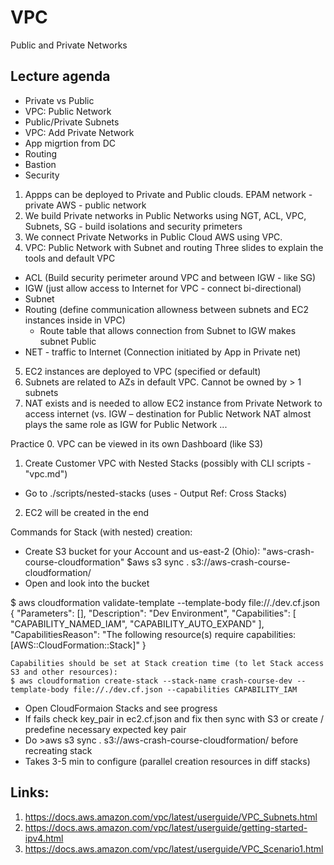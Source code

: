 # VPC
Public and Private Networks

## Lecture agenda

  * Private vs Public
  * VPC: Public Network
  * Public/Private Subnets
  * VPC: Add Private Network
  * App migrtion from DC
  * Routing
  * Bastion
  * Security
  
1. Appps can be deployed to Private and Public clouds.
   EPAM network - private 
   AWS - public network
2. We build Private networks in Public Networks using NGT, ACL, VPC, Subnets, SG - build isolations and security primeters
3. We connect Private Networks in Public Cloud AWS using VPC.
4. VPC: Public Network with Subnet and routing
 Three slides to explain the tools and default VPC
  - ACL (Build security perimeter around VPC and between IGW - like SG)
  - IGW (just allow access to Internet for VPC - connect bi-directional)
  - Subnet
  - Routing (define communication allowness between subnets and EC2 instances inside in VPC)
    - Route table that allows connection from Subnet to IGW makes subnet Public
  - NET - traffic to Internet (Connection initiated by App in Private net)
  
5. EC2 instances are deployed to VPC (specified or default)
6. Subnets are related to AZs in default VPC. Cannot be owned by > 1 subnets
7. NAT exists and is needed to allow EC2 instance from Private Network to access internet (vs. IGW – destination for Public Network
   NAT almost plays the same role as IGW for Public Network
   ...
  
Practice
0. VPC can be viewed in its own Dashboard (like S3)  
1.  Create Customer VPC with Nested Stacks (possibly with CLI scripts - "vpc.md")
 - Go to ./scripts/nested-stacks (uses - Output Ref: Cross Stacks)
2. EC2 will be created in the end 

Commands for Stack (with nested) creation:
 - Create S3 bucket for your Account and us-east-2 (Ohio): "aws-crash-course-cloudformation"
 $aws s3 sync . s3://aws-crash-course-cloudformation/
 - Open and look into the bucket
 
 $ aws cloudformation validate-template --template-body file://./dev.cf.json
{
    "Parameters": [],
    "Description": "Dev Environment",
    "Capabilities": [
        "CAPABILITY_NAMED_IAM",
        "CAPABILITY_AUTO_EXPAND"
    ],
    "CapabilitiesReason": "The following resource(s) require capabilities: [AWS::CloudFormation::Stack]"
}

	Capabilities should be set at Stack creation time (to let Stack access S3 and other resources):
	$ aws cloudformation create-stack --stack-name crash-course-dev --template-body file://./dev.cf.json --capabilities CAPABILITY_IAM
 
 - Open CloudFormaion Stacks and see progress
 - If fails check key_pair in ec2.cf.json and fix then sync with S3 or create / predefine necessary expected key pair
 - Do >aws s3 sync . s3://aws-crash-course-cloudformation/ before recreating stack
 - Takes 3-5 min to configure (parallel creation resources in diff stacks)
 


## Links:

1. https://docs.aws.amazon.com/vpc/latest/userguide/VPC_Subnets.html
2. https://docs.aws.amazon.com/vpc/latest/userguide/getting-started-ipv4.html
3. https://docs.aws.amazon.com/vpc/latest/userguide/VPC_Scenario1.html

